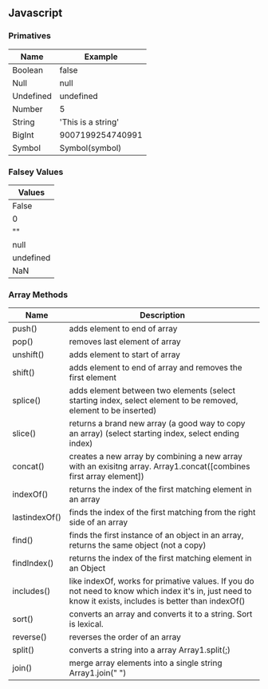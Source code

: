 ## Javascript

### Primatives

| Name      | Example            |
| --------- | ------------------ |
| Boolean   | false              |
| Null      | null               |
| Undefined | undefined          |
| Number    | 5                  |
| String    | 'This is a string' |
| BigInt    | 9007199254740991   |
| Symbol    | Symbol(symbol)     |

### Falsey Values

| Values    |
| --------- |
| False     |
| 0         |
| ""        |
| null      |
| undefined |
| NaN       |

### Array Methods

| Name          | Description                                                                                                                                              |
| ------------- | -------------------------------------------------------------------------------------------------------------------------------------------------------- |
| push()        | adds element to end of array                                                                                                                             |
| pop()         | removes last element of array                                                                                                                            |
| unshift()     | adds element to start of array                                                                                                                           |
| shift()       | adds element to end of array and removes the first element                                                                                               |
| splice()      | adds element between two elements (select starting index, select element to be removed, element to be inserted)                                          |
| slice()       | returns a brand new array (a good way to copy an array) (select starting index, select ending index)                                                     |
| concat()      | creates a new array by combining a new array with an exisitng array. Array1.concat([combines first array element])                                       |
| indexOf()     | returns the index of the first matching element in an array                                                                                              |
| lastindexOf() | finds the index of the first matching from the right side of an array                                                                                    |
| find()        | finds the first instance of an object in an array, returns the same object (not a copy)                                                                  |
| findIndex()   | returns the index of the first matching element in an Object                                                                                             |
| includes()    | like indexOf, works for primative values. If you do not need to know which index it's in, just need to know it exists, includes is better than indexOf() |
| sort()        | converts an array and converts it to a string. Sort is lexical.                                                                                          |
| reverse()     | reverses the order of an array                                                                                                                           |
| split()       | converts a string into a array Array1.split(;)                                                                                                           |
| join()        | merge array elements into a single string Array1.join(" ")                                                                                               |
